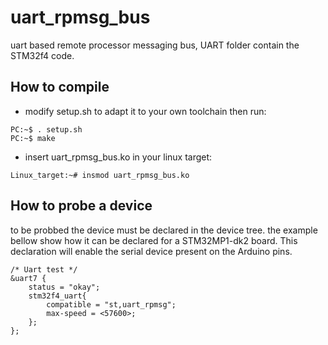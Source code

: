 # uart_rpmsg_bus
uart based remote processor messaging bus, UART folder contain the STM32f4 code.

## How to compile
* modify setup.sh to adapt it to your own toolchain then run:
```
PC:~$ . setup.sh
PC:~$ make
```
* insert uart_rpmsg_bus.ko in your linux target:
```
Linux_target:~# insmod uart_rpmsg_bus.ko
```
## How to probe a device
to be probbed the device must be declared in the device tree.
the example bellow show how it can be declared for a STM32MP1-dk2 board. This declaration will enable the serial device present on the Arduino pins.
```
/* Uart test */
&uart7 {
	status = "okay";
	stm32f4_uart{
		compatible = "st,uart_rpmsg";
		max-speed = <57600>;
	};
};
```
